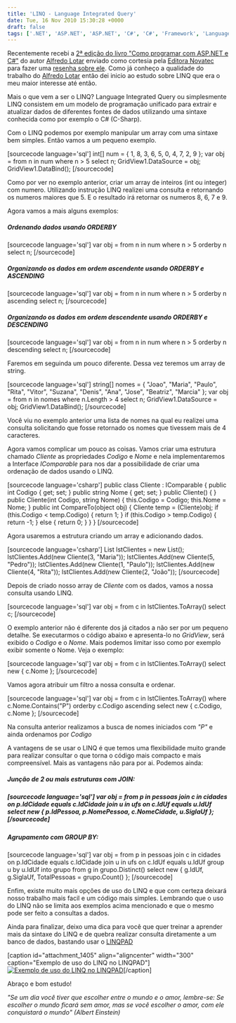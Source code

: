 ```yaml
---
title: 'LINQ - Language Integrated Query'
date: Tue, 16 Nov 2010 15:30:28 +0000
draft: false
tags: ['.NET', 'ASP.NET', 'ASP.NET', 'C#', 'C#', 'Framework', 'Language Integrated Query', 'LINQ', 'LINQ', 'LINQPAD', 'Visual Studio']
---
```


Recentemente recebi a [2ª edição do livro "Como programar com ASP.NET e C#"](https://novatec.com.br/livros/como-programar-com-aspnet-c-2ed/) do autor [Alfredo Lotar](http://twitter.com/AlfredoLotar) enviado como cortesia pela [Editora Novatec](http://www.novatec.com.br/) para fazer uma [resenha sobre ele](https://raphaelcardoso.com.br/como-programar-com-asp-net-e-c-editora-novate/). Como já conheço a qualidade do trabalho do [Alfredo Lotar](http://twitter.com/AlfredoLotar) então dei inicio ao estudo sobre LINQ que era o meu maior interesse até então.

Mais o que vem a ser o LINQ? Language Integrated Query ou simplesmente LINQ consistem em um modelo de programação unificado para extrair e atualizar dados de diferentes fontes de dados utilizando uma sintaxe conhecida como por exemplo o C# (C-Sharp).

Com o LINQ podemos por exemplo manipular um array com uma sintaxe bem simples. Então vamos a um pequeno exemplo.

\[sourcecode language='sql'\] int\[\] num = { 1, 8, 3, 6, 5, 0, 4, 7, 2, 9 }; var obj = from n in num where n > 5 select n; GridView1.DataSource = obj; GridView1.DataBind(); \[/sourcecode\]

Como por ver no exemplo anterior, criar um array de inteiros (int ou integer) com numero. Utilizando instrução LINQ realizei uma consulta e retornando os numeros maiores que 5. E o resultado irá retornar os numeros 8, 6, 7 e 9.

Agora vamos a mais alguns exemplos:

##### Ordenando dados usando **ORDERBY**

\[sourcecode language='sql'\] var obj = from n in num where n > 5 orderby n select n; \[/sourcecode\]

##### Organizando os dados em ordem ascendente usando **ORDERBY** e **ASCENDING**

\[sourcecode language='sql'\] var obj = from n in num where n > 5 orderby n ascending select n; \[/sourcecode\]

##### Organizando os dados em ordem descendente usando **ORDERBY** e **DESCENDING**

\[sourcecode language='sql'\] var obj = from n in num where n > 5 orderby n descending select n; \[/sourcecode\]

Faremos em seguinda um pouco diferente. Dessa vez teremos um array de string.

\[sourcecode language='sql'\] string\[\] nomes = { "Joao", "Maria", "Paulo", "Rita", "Vitor", "Suzana", "Denis", "Ana", "Jose", "Beatriz", "Marcia" }; var obj = from n in nomes where n.Length > 4 select n; GridView1.DataSource = obj; GridView1.DataBind(); \[/sourcecode\]

Você viu no exemplo anterior uma lista de nomes na qual eu realizei uma consulta solicitando que fosse retornado os nomes que tivessem mais de 4 caracteres.

Agora vamos complicar um pouco as coisas. Vamos criar uma estrutura chamado _Cliente_ as propriedades _Codigo_ e _Nome_ e nela implementaremos a Interface _IComparable_ para nos dar a possibilidade de criar uma ordenação de dados usando o LINQ.

\[sourcecode language='csharp'\] public class Cliente : IComparable { public int Codigo { get; set; } public string Nome { get; set; } public Cliente() { } public Cliente(int Codigo, string Nome) { this.Codigo = Codigo; this.Nome = Nome; } public int CompareTo(object obj) { Cliente temp = (Cliente)obj; if (this.Codigo < temp.Codigo) { return 1; } if (this.Codigo > temp.Codigo) { return -1; } else { return 0; } } } \[/sourcecode\]

Agora usaremos a estrutura criando um array e adicionando dados.

\[sourcecode language='csharp'\] List lstClientes = new List(); lstClientes.Add(new Cliente(3, "Maria")); lstClientes.Add(new Cliente(5, "Pedro")); lstClientes.Add(new Cliente(1, "Paulo")); lstClientes.Add(new Cliente(4, "Rita")); lstClientes.Add(new Cliente(2, "João")); \[/sourcecode\]

Depois de criado nosso array de _Cliente_ com os dados, vamos a nossa consulta usando LINQ.

\[sourcecode language='sql'\] var obj = from c in lstClientes.ToArray() select c; \[/sourcecode\]

O exemplo anterior não é diferente dos já citados a não ser por um pequeno detalhe. Se executarmos o código abaixo e apresenta-lo no _GridView_, será exibido o _Codigo_ e o _Nome_. Mais podemos limitar isso como por exemplo exibir somente o Nome. Veja o exemplo:

\[sourcecode language='sql'\] var obj = from c in lstClientes.ToArray() select new { c.Nome }; \[/sourcecode\]

Vamos agora atribuir um filtro a nossa consulta e ordenar.

\[sourcecode language='sql'\] var obj = from c in lstClientes.ToArray() where c.Nome.Contains("P") orderby c.Codigo ascending select new { c.Codigo, c.Nome }; \[/sourcecode\]

Na consulta anterior realizamos a busca de nomes iniciados com _"P"_ e ainda ordenamos por _Codigo_

A vantagens de se usar o LINQ é que temos uma flexibilidade muito grande para realizar consultar o que torna o código mais compacto e mais compreensível. Mais as vantagens não para por ai. Podemos ainda:

##### Junção de 2 ou mais estruturas com _JOIN_:

##### \[sourcecode language='sql'\] var obj = from p in pessoas join c in cidades on p.IdCidade equals c.IdCidade join u in ufs on c.IdUf equals u.IdUf select new { p.IdPessoa, p.NomePessoa, c.NomeCidade, u.SiglaUf }; \[/sourcecode\]

##### Agrupamento com _GROUP BY_:

\[sourcecode language='sql'\] var obj = from p in pessoas join c in cidades on p.IdCidade equals c.IdCidade join u in ufs on c.IdUf equals u.IdUf group u by u.IdUf into grupo from g in grupo.Distinct() select new { g.IdUf, g.SiglaUf, TotalPessoas = grupo.Count() }; \[/sourcecode\]

Enfim, existe muito mais opções de uso do LINQ e que com certeza deixará nosso trabalho mais facil e um código mais simples. Lembrando que o uso do LINQ não se limita aos exemplos acima mencionado e que o mesmo pode ser feito a consultas a dados.

Ainda para finalizar, deixo uma dica para você que quer treinar a aprender mais da sintaxe do LINQ e de quebra realizar consulta diretamente a um banco de dados, bastando usar o [LINQPAD](http://www.linqpad.net/)

\[caption id="attachment\_1405" align="aligncenter" width="300" caption="Exemplo de uso do LINQ no LINQPAD"\][![Exemplo de uso do LINQ no LINQPAD](https://raphaelcardoso.com.br/wp-content/uploads/2010/11/linqpad-1-300x193.jpg "linqpad")](https://raphaelcardoso.com.br/wp-content/uploads/2010/11/linqpad-1.jpg)\[/caption\]  

Abraço e bom estudo!

_"Se um dia você tiver que escolher entre o mundo e o amor, lembre-se: Se escolher o mundo ficará sem amor, mas se você escolher o amor, com ele conquistará o mundo" (Albert Einstein)_